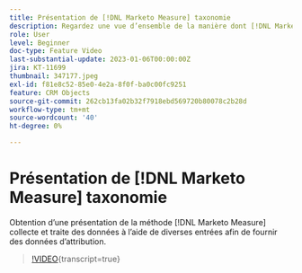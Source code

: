 ```yaml
---
title: Présentation de [!DNL Marketo Measure] taxonomie
description: Regardez une vue d’ensemble de la manière dont [!DNL Marketo Measure] collecte et traite des données à l’aide de diverses entrées afin de fournir des données d’attribution.
role: User
level: Beginner
doc-type: Feature Video
last-substantial-update: 2023-01-06T00:00:00Z
jira: KT-11699
thumbnail: 347177.jpeg
exl-id: f81e8c52-85e0-4e2a-8f0f-ba0c00fc9251
feature: CRM Objects
source-git-commit: 262cb13fa02b32f7918ebd569720b80078c2b28d
workflow-type: tm+mt
source-wordcount: '40'
ht-degree: 0%

---
```


# Présentation de [!DNL Marketo Measure] taxonomie

Obtention d’une présentation de la méthode [!DNL Marketo Measure] collecte et traite des données à l’aide de diverses entrées afin de fournir des données d’attribution.

>[!VIDEO](https://video.tv.adobe.com/v/347177/?learn=on){transcript=true}
